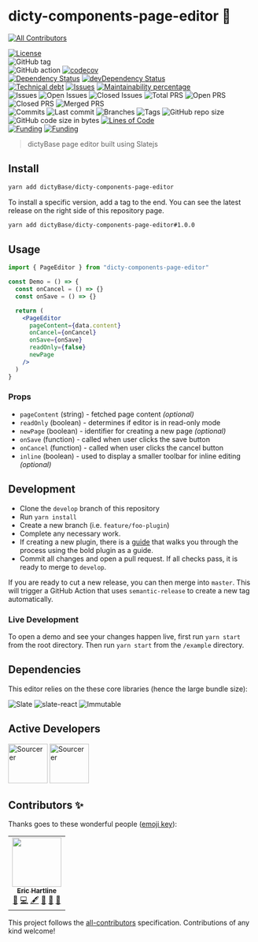 # dicty-components-page-editor 📝
<!-- ALL-CONTRIBUTORS-BADGE:START - Do not remove or modify this section -->
[![All Contributors](https://img.shields.io/badge/all_contributors-1-orange.svg?style=flat-square)](#contributors-)
<!-- ALL-CONTRIBUTORS-BADGE:END -->

[![License](https://img.shields.io/badge/License-BSD%202--Clause-blue.svg)](LICENSE)  
![GitHub tag](https://img.shields.io/github/v/tag/dictyBase/dicty-components-page-editor)  
![GitHub action](https://github.com/dictyBase/dicty-components-page-editor/workflows/Node%20CI/badge.svg)
[![codecov](https://codecov.io/gh/dictyBase/dicty-components-page-editor/branch/develop/graph/badge.svg)](https://codecov.io/gh/dictyBase/dicty-components-page-editor)  
[![Dependency Status](https://david-dm.org/dictyBase/dicty-components-page-editor/develop.svg?style=flat-square)](https://david-dm.org/dictyBase/dicty-components-page-editor/develop)
[![devDependency Status](https://david-dm.org/dictyBase/dicty-components-page-editor/develop/dev-status.svg?style=flat-square)](https://david-dm.org/dictyBase/dicty-components-page-editor/develop?type=dev)  
[![Technical debt](https://badgen.net/codeclimate/tech-debt/dictyBase/dicty-components-page-editor)](https://codeclimate.com/github/dictyBase/dicty-components-page-editor/trends/technical_debt)
[![Issues](https://badgen.net/codeclimate/issues/dictyBase/dicty-components-page-editor)](https://codeclimate.com/github/dictyBase/dicty-components-page-editor/issues)
[![Maintainability percentage](https://badgen.net/codeclimate/maintainability-percentage/dictyBase/dicty-components-page-editor)](https://codeclimate.com/github/dictyBase/dicty-components-page-editor)  
![Issues](https://badgen.net/github/issues/dictyBase/dicty-components-page-editor)
![Open Issues](https://badgen.net/github/open-issues/dictyBase/dicty-components-page-editor)
![Closed Issues](https://badgen.net/github/closed-issues/dictyBase/dicty-components-page-editor)
![Total PRS](https://badgen.net/github/prs/dictyBase/dicty-components-page-editor)
![Open PRS](https://badgen.net/github/open-prs/dictyBase/dicty-components-page-editor)
![Closed PRS](https://badgen.net/github/closed-prs/dictyBase/dicty-components-page-editor)
![Merged PRS](https://badgen.net/github/merged-prs/dictyBase/dicty-components-page-editor)  
![Commits](https://badgen.net/github/commits/dictyBase/dicty-components-page-editor/develop)
![Last commit](https://badgen.net/github/last-commit/dictyBase/dicty-components-page-editor/develop)
![Branches](https://badgen.net/github/branches/dictyBase/dicty-components-page-editor)
![Tags](https://badgen.net/github/tags/dictyBase/dicty-components-page-editor)
![GitHub repo size](https://img.shields.io/github/repo-size/dictyBase/dicty-components-page-editor?style=plastic)
![GitHub code size in bytes](https://img.shields.io/github/languages/code-size/dictyBase/dicty-components-page-editor?style=plastic)
[![Lines of Code](https://badgen.net/codeclimate/loc/dictyBase/dicty-components-page-editor)](https://codeclimate.com/github/dictyBase/dicty-components-page-editor/code)  
[![Funding](https://badgen.net/badge/NIGMS/Rex%20L%20Chisholm,dictyBase/yellow?list=|)](https://projectreporter.nih.gov/project_info_description.cfm?aid=9476993)
[![Funding](https://badgen.net/badge/NIGMS/Rex%20L%20Chisholm,DSC/yellow?list=|)](https://projectreporter.nih.gov/project_info_description.cfm?aid=9438930)

> dictyBase page editor built using Slatejs

## Install

```bash
yarn add dictyBase/dicty-components-page-editor
```

To install a specific version, add a tag to the end. You can see the latest release on
the right side of this repository page.

```bash
yarn add dictyBase/dicty-components-page-editor#1.0.0
```

## Usage

```jsx
import { PageEditor } from "dicty-components-page-editor"

const Demo = () => {
  const onCancel = () => {}
  const onSave = () => {}

  return (
    <PageEditor
      pageContent={data.content}
      onCancel={onCancel}
      onSave={onSave}
      readOnly={false}
      newPage
    />
  )
}
```

### Props

- `pageContent` (string) - fetched page content _(optional)_
- `readOnly` (boolean) - determines if editor is in read-only mode
- `newPage` (boolean) - identifier for creating a new page _(optional)_
- `onSave` (function) - called when user clicks the save button
- `onCancel` (function) - called when user clicks the cancel button
- `inline` (boolean) - used to display a smaller toolbar for inline editing _(optional)_

## Development

- Clone the `develop` branch of this repository
- Run `yarn install`
- Create a new branch (i.e. `feature/foo-plugin`)
- Complete any necessary work.
- If creating a new plugin, there is a [guide](./docs/bold.md) that
  walks you through the process using the bold plugin as a guide.
- Commit all changes and open a pull request. If all checks pass, it is ready
  to merge to `develop`.

If you are ready to cut a new release, you can then merge into `master`. This
will trigger a GitHub Action that uses `semantic-release` to create a new tag
automatically.

### Live Development

To open a demo and see your changes happen live, first run `yarn start` from the
root directory. Then run `yarn start` from the `/example` directory.

## Dependencies

This editor relies on the these core libraries (hence the large bundle size):

![Slate](https://img.shields.io/bundlephobia/min/slate/0.44.13?label=slate)
![slate-react](https://img.shields.io/bundlephobia/min/slate-react/0.21.20?label=slate-react)
![Immutable](https://img.shields.io/bundlephobia/min/immutable/3.8.2?label=immutable)

## Active Developers

<a href="https://sourcerer.io/cybersiddhu"><img src="https://sourcerer.io/assets/avatar/cybersiddhu" height="80px" alt="Sourcerer"></a>
<a href="https://sourcerer.io/wildlifehexagon"><img src="https://sourcerer.io/assets/avatar/wildlifehexagon" height="80px" alt="Sourcerer"></a>

## Contributors ✨

Thanks goes to these wonderful people ([emoji key](https://allcontributors.org/docs/en/emoji-key)):

<!-- ALL-CONTRIBUTORS-LIST:START - Do not remove or modify this section -->
<!-- prettier-ignore-start -->
<!-- markdownlint-disable -->
<table>
  <tr>
    <td align="center"><a href="http://www.erichartline.net/"><img src="https://avatars3.githubusercontent.com/u/13489381?v=4" width="100px;" alt=""/><br /><sub><b>Eric Hartline</b></sub></a><br /><a href="https://github.com/dictyBase/dicty-components-page-editor/issues?q=author%3Awildlifehexagon" title="Bug reports">🐛</a> <a href="https://github.com/dictyBase/dicty-components-page-editor/commits?author=wildlifehexagon" title="Code">💻</a> <a href="#content-wildlifehexagon" title="Content">🖋</a> <a href="#design-wildlifehexagon" title="Design">🎨</a> <a href="https://github.com/dictyBase/dicty-components-page-editor/commits?author=wildlifehexagon" title="Documentation">📖</a> <a href="#maintenance-wildlifehexagon" title="Maintenance">🚧</a></td>
  </tr>
</table>

<!-- markdownlint-enable -->
<!-- prettier-ignore-end -->
<!-- ALL-CONTRIBUTORS-LIST:END -->

This project follows the [all-contributors](https://github.com/all-contributors/all-contributors) specification. Contributions of any kind welcome!